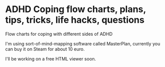 # ADHD Coping flow charts, plans, tips, tricks, life hacks, questions

Flow charts for coping with different sides of ADHD

I'm using sort-of-mind-mapping software called MasterPlan, currently you can buy it on Steam for about 10 euro.

I'll be working on a free HTML viewer soon.
